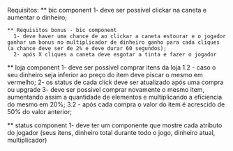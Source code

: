 Requisitos:
  ** bic component
    1- deve ser possivel clickar na caneta e aumentar o dinheiro;
    
    ** Requisitos bonus - bic component
      1- deve haver uma chance de ao clickar a caneta estourar e o jogador ganhar um bonus no multiplicador de dinheiro ganho para cada cliques (a chance deve ser de 2% e deve durar 60 segundos);
      2- após X cliques a caneta deve esgotar a tinta e fazer o jogador
  
  ** loja component
    1- deve ser possivel comprar itens da loja
      1.2 - caso o seu dinheiro seja inferior ao preço do item deve piscar o mesmo em vermelho;
    2- os status de cada click deve ser atualizado após uma compra ou upgrade
    3- deve ser possivel comprar novamente o mesmo item, aumentando assim a quantidade de elementos e multiplicando a eficiencia do mesmo em 20%;
      3.2 - após cada compra o valor do item é acrescido de 50% do valor anterior; 

  ** status component
    1- deve ter um componente que mostre cada atributo do jogador (seus itens, dinheiro total durante todo o jogo, dinheiro atual, multiplicador)